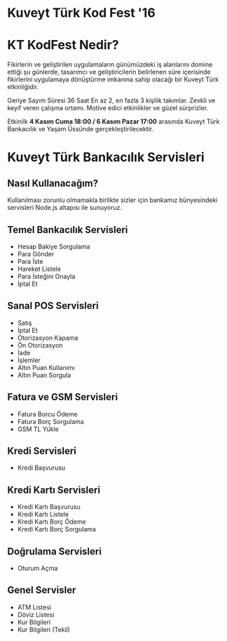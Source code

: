 # Kuveyt Türk Kod Fest '16

# KT KodFest Nedir?
Fikirlerin ve geliştirilen uygulamaların günümüzdeki iş alanlarını domine ettiği şu günlerde, tasarımcı ve geliştiricilerin belirlenen süre içerisinde fikirlerini uygulamaya dönüştürme imkanına sahip olacağı bir Kuveyt Türk etkinliğidir. 

Geriye Sayım Süresi 36 Saat 
En az 2, en fazla 3 kişilik takımlar. Zevkli ve keyif veren çalışma ortamı. Motive edici etkinlikler ve güzel sürprizler. 

Etkinlik **4 Kasım Cuma 18:00 / 6 Kasım Pazar 17:00** arasında Kuveyt Türk Bankacılık ve Yaşam Üssünde gerçekleştirilecektir.

# Kuveyt Türk Bankacılık Servisleri

## Nasıl Kullanacağım?
Kullanılması zorunlu olmamakla birlikte sizler için bankamız bünyesindeki servisleri Node.js altapısı ile sunuyoruz.

## Temel Bankacılık Servisleri
* Hesap Bakiye Sorgulama
* Para Gönder
* Para İste
* Hareket Listele
* Para İsteğini Onayla
* İptal Et

## Sanal POS Servisleri
* Satış
* İptal Et
* Otorizasyon Kapama
* Ön Otorizasyon
* İade
* İşlemler
* Altın Puan Kullanımı
* Altın Puan Sorgula

## Fatura ve GSM Servisleri
* Fatura Borcu Ödeme
* Fatura Borç Sorgulama
* GSM TL Yükle

## Kredi Servisleri
* Kredi Başvurusu

## Kredi Kartı Servisleri
* Kredi Kartı Başvurusu
* Kredi Kartı Listele
* Kredi Kartı Borç Ödeme
* Kredi Kartı Borç Sorgulama

## Doğrulama Servisleri
* Oturum Açma

## Genel Servisler
* ATM Listesi
* Döviz Listesi
* Kur Bilgileri
* Kur Bilgileri (Tekil)
